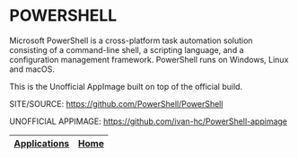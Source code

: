 # POWERSHELL
 
 Microsoft PowerShell is a cross-platform task automation solution consisting 
 of a command-line shell, a scripting language, and a configuration management
 framework. PowerShell runs on Windows, Linux and macOS.
 
 This is the Unofficial AppImage built on top of the official build.
 
 SITE/SOURCE: https://github.com/PowerShell/PowerShell

 UNOFFICIAL APPIMAGE: https://github.com/ivan-hc/PowerShell-appimage

 | [Applications](https://portable-linux-apps.github.io/apps.html) | [Home](https://portable-linux-apps.github.io)
 | --- | --- |

